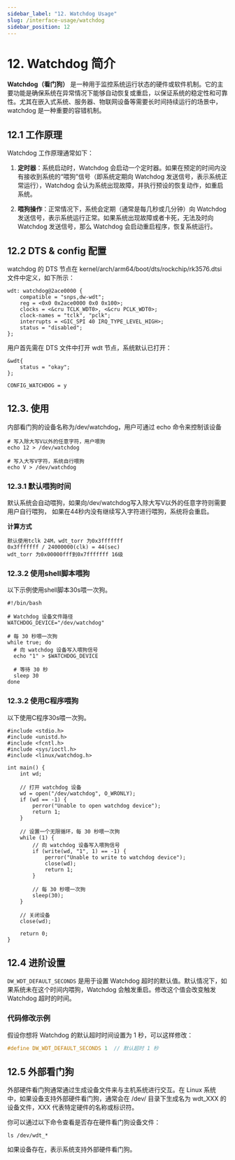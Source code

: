 ```yaml
---
sidebar_label: "12. Watchdog Usage"
slug: /interface-usage/watchdog
sidebar_position: 12
---
```


# 12. Watchdog 简介

**Watchdog（看门狗）** 是一种用于监控系统运行状态的硬件或软件机制。它的主要功能是确保系统在异常情况下能够自动恢复或重启，以保证系统的稳定性和可靠性。尤其在嵌入式系统、服务器、物联网设备等需要长时间持续运行的场景中，watchdog 是一种重要的容错机制。

## 12.1 工作原理
Watchdog 工作原理通常如下：
1. **定时器**：系统启动时，Watchdog 会启动一个定时器。如果在预定的时间内没有接收到系统的“喂狗”信号（即系统定期向 Watchdog 发送信号，表示系统正常运行），Watchdog 会认为系统出现故障，并执行预设的恢复动作，如重启系统。
   
2. **喂狗操作**：正常情况下，系统会定期（通常是每几秒或几分钟）向 Watchdog 发送信号，表示系统运行正常。如果系统出现故障或者卡死，无法及时向 Watchdog 发送信号，那么 Watchdog 会启动重启程序，恢复系统运行。

## 12.2 DTS & config 配置

watchdog 的 DTS 节点在 kernel/arch/arm64/boot/dts/rockchip/rk3576.dtsi 文件中定义，如下所示：
```
wdt: watchdog@2ace0000 {
    compatible = "snps,dw-wdt";
    reg = <0x0 0x2ace0000 0x0 0x100>;
    clocks = <&cru TCLK_WDT0>, <&cru PCLK_WDT0>;
    clock-names = "tclk", "pclk";
    interrupts = <GIC_SPI 40 IRQ_TYPE_LEVEL_HIGH>;
    status = "disabled";
};
```
用户首先需在 DTS 文件中打开 wdt 节点，系统默认已打开：
```
&wdt{
    status = "okay";
};
```
```
CONFIG_WATCHDOG = y
```

## 12.3. 使用

内部看门狗的设备名称为/dev/watchdog，用户可通过 echo 命令来控制该设备

```
# 写入除大写V以外的任意字符，用户喂狗
echo 12 > /dev/watchdog

# 写入大写V字符，系统自行喂狗
echo V > /dev/watchdog
```

### 12.3.1 默认喂狗时间
默认系统会自动喂狗，如果向/dev/watchdog写入除大写V以外的任意字符则需要用户自行喂狗， 如果在44秒内没有继续写入字符进行喂狗，系统将会重启。

**计算方式**
```
默认使用tclk 24M，wdt_torr 为0x3fffffff
0x3fffffff / 24000000(clk) = 44(sec)
wdt_torr 为0x00000fff到0x7fffffff 16级
```

### 12.3.2 使用shell脚本喂狗

以下示例使用shell脚本30s喂一次狗。
```
#!/bin/bash

# Watchdog 设备文件路径
WATCHDOG_DEVICE="/dev/watchdog"

# 每 30 秒喂一次狗
while true; do
  # 向 watchdog 设备写入喂狗信号
  echo "1" > $WATCHDOG_DEVICE
  
  # 等待 30 秒
  sleep 30
done
```

### 12.3.2 使用C程序喂狗

以下使用C程序30s喂一次狗。
```
#include <stdio.h>
#include <unistd.h>
#include <fcntl.h>
#include <sys/ioctl.h>
#include <linux/watchdog.h>

int main() {
    int wd;
    
    // 打开 watchdog 设备
    wd = open("/dev/watchdog", O_WRONLY);
    if (wd == -1) {
        perror("Unable to open watchdog device");
        return 1;
    }

    // 设置一个无限循环，每 30 秒喂一次狗
    while (1) {
        // 向 watchdog 设备写入喂狗信号
        if (write(wd, "1", 1) == -1) {
            perror("Unable to write to watchdog device");
            close(wd);
            return 1;
        }

        // 每 30 秒喂一次狗
        sleep(30);
    }

    // 关闭设备
    close(wd);

    return 0;
}
```

## 12.4 进阶设置

`DW_WDT_DEFAULT_SECONDS` 是用于设置 Watchdog 超时的默认值。默认情况下，如果系统未在这个时间内喂狗，Watchdog 会触发重启。修改这个值会改变触发 Watchdog 超时的时间。

### 代码修改示例
假设你想将 Watchdog 的默认超时时间设置为 1 秒，可以这样修改：

```c
#define DW_WDT_DEFAULT_SECONDS 1  // 默认超时 1 秒
```

## 12.5 外部看门狗

外部硬件看门狗通常通过生成设备文件来与主机系统进行交互。在 Linux 系统中，如果设备支持外部硬件看门狗，通常会在 /dev/ 目录下生成名为 wdt_XXX 的设备文件，XXX 代表特定硬件的名称或标识符。

你可以通过以下命令查看是否存在硬件看门狗设备文件：

```
ls /dev/wdt_*
```

如果设备存在，表示系统支持外部硬件看门狗。

